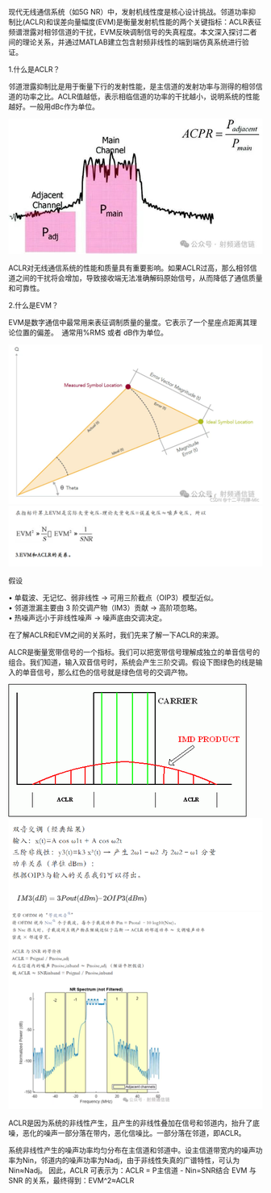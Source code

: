 
现代无线通信系统（如5G NR）中，发射机线性度是核心设计挑战。邻道功率抑制比(ACLR)和误差向量幅度(EVM)是衡量发射机性能的两个关键指标：ACLR表征频谱泄露对相邻信道的干扰，EVM反映调制信号的失真程度。本文深入探讨二者间的理论关系，并通过MATLAB建立包含射频非线性的端到端仿真系统进行验证。

1.什么是ACLR？

邻道泄露抑制比是用于衡量下行的发射性能，是主信道的发射功率与测得的相邻信道的功率之比。ACLR值越低，表示相临信道的功率的干扰越小，说明系统的性能越好。一般用dBc作为单位。

![](https://raw.githubusercontent.com/LeroyK111/pictureBed/master/20250728102609.png)

ACLR对无线通信系统的性能和质量具有重要影响。如果ACLR过高，那么相邻信道之间的干扰将会增加，导致接收端无法准确解码原始信号，从而降低了通信质量和可靠性。

2.什么是EVM？

EVM是数字通信中最常用来表征调制质量的量度。它表示了一个星座点距离其理论位置的偏差。  通常用%RMS 或者 dB作为单位。

![](https://raw.githubusercontent.com/LeroyK111/pictureBed/master/20250728102644.png)
![](https://raw.githubusercontent.com/LeroyK111/pictureBed/master/20250728102703.png)

假设

• 单载波、无记忆、弱非线性 → 可用三阶截点（OIP3）模型近似。            
• 邻道泄漏主要由 3 阶交调产物（IM3）贡献 → 高阶项忽略。            
• 热噪声远小于非线性噪声 → 噪声底由交调决定。

在了解ACLR和EVM之间的关系时，我们先来了解一下ACLR的来源。

ALCR是衡量宽带信号的一个指标。我们可以把宽带信号理解成独立的单音信号的组合。我们知道，输入双音信号时，系统会产生三阶交调。假设下图绿色的线是输入的单音信号，那么红色的信号就是绿色信号的交调产物。

![](https://raw.githubusercontent.com/LeroyK111/pictureBed/master/20250728102725.png)
![](https://raw.githubusercontent.com/LeroyK111/pictureBed/master/20250728102743.png)
![](https://raw.githubusercontent.com/LeroyK111/pictureBed/master/20250728102802.png)

ACLR是因为系统的非线性产生，且产生的非线性叠加在信号和邻道内，抬升了底噪，恶化的噪声一部分落在带内，恶化信噪比。一部分落在邻道，即ACLR。

系统非线性产生的噪声功率均匀分布在主信道和邻道中。设主信道带宽内的噪声功率为Nin，邻道内的噪声功率为Nadj，由于非线性失真的广谱特性，可认为Nin≈Nadj。 因此，ACLR 可表示为：ACLR = P主信道 - Nin=SNR结合 EVM 与 SNR 的关系，最终得到：EVM^2≈ACLR





